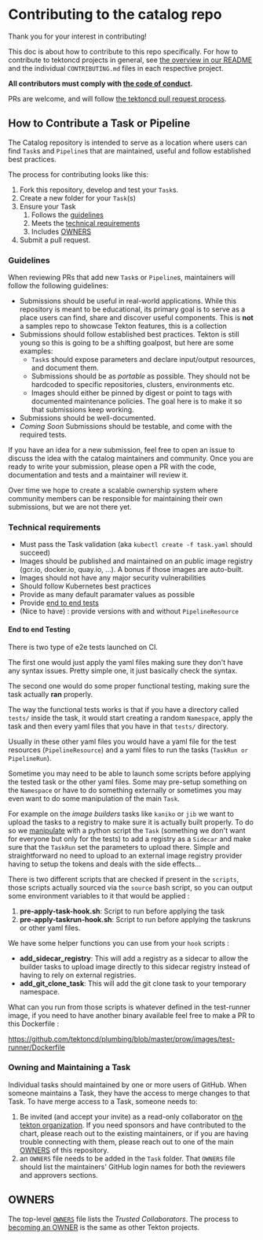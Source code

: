 # Contributing to the catalog repo

Thank you for your interest in contributing!

This doc is about how to contribute to this repo specifically. For how to
contribute to tektoncd projects in general, see [the overview in our README](README.md)
and the individual `CONTRIBUTING.md` files in each respective project.

**All contributors must comply with
[the code of conduct](./code-of-conduct.md).**

PRs are welcome, and will follow
[the tektoncd pull request process](https://github.com/tektoncd/community/blob/master/process.md#pull-request-process).

## How to Contribute a Task or Pipeline

The Catalog repository is intended to serve as a location where users can find
`Task`s and `Pipeline`s that are maintained, useful and follow established
best practices.

The process for contributing looks like this:

1. Fork this repository, develop and test your `Task`s.
2. Create a new folder for your `Task`(s)
3. Ensure your Task
   1. Follows the [guidelines](#guidelines)
   2. Meets the [technical requirements](#technical-requirements)
   3. Includes [OWNERS](#owning-and-maintaining-a-task)
4. Submit a pull request.

### Guidelines

When reviewing PRs that add new `Task`s or `Pipeline`s, maintainers will follow
the following guidelines:

* Submissions should be useful in real-world applications.
While this repository is meant to be educational, its primary goal is to serve
as a place users can find, share and discover useful components.
This is **not** a samples repo to showcase Tekton features, this is a collection
* Submissions should follow established best practices.
Tekton is still young so this is going to be a shifting goalpost, but here are
some examples:
    * `Task`s should expose parameters and declare input/output resources, and
    document them.
    * Submissions should be as *portable* as possible.
    They should not be hardcoded to specific repositories, clusters,
    environments etc.
    * Images should either be pinned by digest or point to tags with
    documented maintenance policies.
    The goal here is to make it so that submissions keep working.
* Submissions should be well-documented.
* *Coming Soon* Submissions should be testable, and come with the required
tests.

If you have an idea for a new submission, feel free to open an issue to discuss
the idea with the catalog maintainers and community.
Once you are ready to write your submission, please open a PR with the code,
documentation and tests and a maintainer will review it.

Over time we hope to create a scalable ownership system where community members
can be responsible for maintaining their own submissions, but we are not there
yet.


### Technical requirements

* Must pass the Task validation (aka `kubectl create -f task.yaml`
  should succeed)
* Images should be published and maintained on an public image
  registry (gcr.io, docker.io, quay.io, …). A bonus if those images are
  auto-built.
* Images should not have any major security vulnerabilities
* Should follow Kubernetes best practices
* Provide as many default paramater values as possible
* Provide [end to end tests](#end-to-end-testing)
* (Nice to have) : provide versions with and without `PipelineResource`

#### End to end Testing

There is two type of e2e tests launched on CI.

The first one would just apply the yaml files making sure they don't have any
syntax issues. Pretty simple one, it just basically check the syntax.

The second one would do some proper functional testing, making sure the task
actually **ran** properly.

The way the functional tests works is that if you have a directory called
`tests/` inside the task, it would start creating a random `Namespace`, apply
the task and then every yaml files that you have in that `tests/` directory.

Usually in these other yaml files you would have a yaml file for the
test resources (`PipelineResource`) and a yaml files to run the tasks
(`TaskRun or PipelineRun`).

Sometime you may need to be able to launch some scripts before applying the
tested task or the other yaml files. Some may pre-setup something on the
`Namespace` or have to do something externally or sometimes you may even want to do
some manipulation of the main `Task`.

For example on the *image builders* tasks like `kaniko` or `jib` we want to
upload the tasks to a registry to make sure it is actually built properly. To do
so we [manipulate](kaniko/tests/pre-apply-task-hook.sh) with a python script the
`Task` (something we don't want for everyone but only for the tests) to add a
registry as a `Sidecar` and make sure that the `TaskRun` set the parameters to
upload there. Simple and straightforward no need to upload to an external image
registry provider having to setup the tokens and deals with the side effects...

There is two different scripts that are checked if present in the `scripts`,
those scripts actually sourced via the `source` bash script, so you can output
some environment variables to it that would be applied :

1. **pre-apply-task-hook.sh**: Script to run before applying the task
2. **pre-apply-taskrun-hook.sh**: Script to run before applying the taskruns or other yaml files.

We have some helper functions you can use from your `hook` scripts :

* **add_sidecar_registry**: This will add a registry as a sidecar to allow the builder tasks to upload image directly to this sidecar registry instead of having to rely on external registries.
* **add_git_clone_task**: This will add the git clone task to your temporary namespace.


What can you run from those scripts is whatever defined in the test-runner
image, if you need to have another binary available feel free to make a PR to this Dockerfile :

https://github.com/tektoncd/plumbing/blob/master/prow/images/test-runner/Dockerfile

### Owning and Maintaining a Task

Individual tasks should maintained by one or more users of
GitHub. When someone maintains a Task, they have the access to merge
changes to that Task. To have merge access to a Task, someone needs to:

1. Be invited (and accept your invite) as a read-only collaborator on
[the tekton organization](https://github.com/tektoncd). If you need
sponsors and have contributed to the chart, please reach out to the
existing maintainers, or if you are having trouble connecting with
them, please reach out to one of the main [OWNERS](OWNERS) of this
repository.
2. an `OWNERS` file needs to be added in the `Task` folder. That
`OWNERS` file should list the maintainers' GitHub login names for both
the reviewers and approvers sections.

## OWNERS

The top-level [`OWNERS`](OWNERS) file lists the *Trusted
Collaborators*. The process to [becoming an
OWNER](https://github.com/tektoncd/community/blob/master/process.md#owners)
is the same as other Tekton projects.
